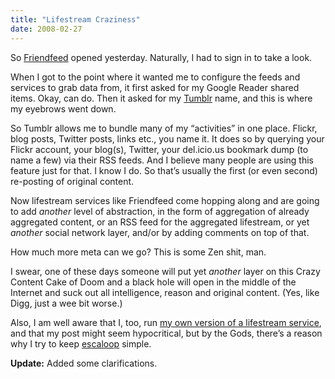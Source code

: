 ```yaml
---
title: "Lifestream Craziness"
date: 2008-02-27
---
```


So [Friendfeed][1] opened yesterday. Naturally, I had to sign in to take a look.

When I got to the point where it wanted me to configure the feeds and services to grab data from, it first asked for my Google Reader shared items. Okay, can do. Then it asked for my [Tumblr][2] name, and this is where my eyebrows went down.

So Tumblr allows me to bundle many of my “activities” in one place. Flickr,
blog posts, Twitter posts, links etc., you name it. It does so by querying your Flickr account, your blog(s), Twitter, your del.icio.us bookmark dump (to name a few) via their RSS feeds. And I believe many people are using this feature just for that. I know I do. So that’s usually the first (or even second) re-posting of original content.

Now lifestream services like Friendfeed come hopping along and are going to add _another_ level of abstraction, in the form of aggregation of already aggregated content, or an RSS feed for the aggregated lifestream, or yet _another_ social network layer, and/or by adding comments on top of that.

How much more meta can we go? This is some Zen shit, man.

I swear, one of these days someone will put yet _another_ layer on this Crazy Content Cake of Doom and a black hole will open in the middle of the Internet and suck out all intelligence, reason and original content. (Yes, like Digg,
just a wee bit worse.)

Also, I am well aware that I, too, run [my own version of a lifestream service][3], and that my post might seem hypocritical, but by the Gods,
there’s a reason why I try to keep [escaloop][3] simple.

**Update:** Added some clarifications.

[1]: http://friendfeed.com/
[2]: http://tumblr.zottmann.org/
[3]: http://escaloop.com/

